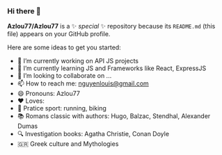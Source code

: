 ### Hi there 👋


**Azlou77/Azlou77** is a ✨ _special_ ✨ repository because its `README.md` (this file) appears on your GitHub profile.

Here are some ideas to get you started:

- 🔭 I’m currently working on API JS projects
- 🌱 I’m currently learning JS and Frameworks like React, ExpressJS
- 👯 I’m looking to collaborate on ...
- 📫 How to reach me: nguyenlouis@gmail.com
- 😄 Pronouns: Azlou77
- ❤️  Loves:
- 🏅  Pratice sport: running, biking
- 📚  Romans classic with authors: Hugo, Balzac, Stendhal, Alexander Dumas
- 🔍  Investigation books: Agatha Christie, Conan Doyle
- 🇬🇷   Greek culture and Mythologies

